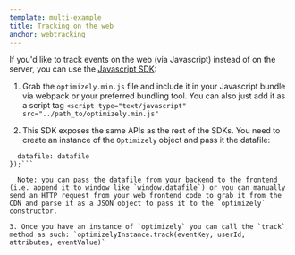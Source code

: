 ```yaml
---
template: multi-example
title: Tracking on the web
anchor: webtracking
---
```


If you'd like to track events on the web (via Javascript) instead of on the server, you can use the [Javascript SDK](https://github.com/optimizely/optimizely-testing-sdk-javascript):

1. Grab the `optimizely.min.js` file and include it in your Javascript bundle via webpack or your preferred bundling tool. You can also just add it as a script tag `<script type="text/javascript" src="../path_to/optimizely.min.js"`

2. This SDK exposes the same APIs as the rest of the SDKs. You need to create an instance of the `Optimizely` object and pass it the datafile:
```optimizelyInstance = optimizely.createInstance({
  datafile: datafile
});```

  Note: you can pass the datafile from your backend to the frontend (i.e. append it to window like `window.datafile`) or you can manually send an HTTP request from your web frontend code to grab it from the CDN and parse it as a JSON object to pass it to the `optimizely` constructor.

3. Once you have an instance of `optimizely` you can call the `track` method as such: `optimizelyInstance.track(eventKey, userId, attributes, eventValue)`
